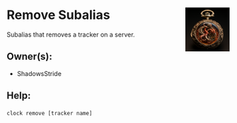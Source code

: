 <h1>Remove Subalias<img align="right" src="../main.png" width="100px"></h1>

Subalias that removes a tracker on a server.

## Owner(s):
- ShadowsStride

## Help:
`clock remove [tracker name]`
